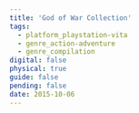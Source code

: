 ```yaml
---
title: 'God of War Collection'
tags:
  - platform_playstation-vita
  - genre_action-adventure
  - genre_compilation
digital: false
physical: true
guide: false
pending: false
date: 2015-10-06
---
```

